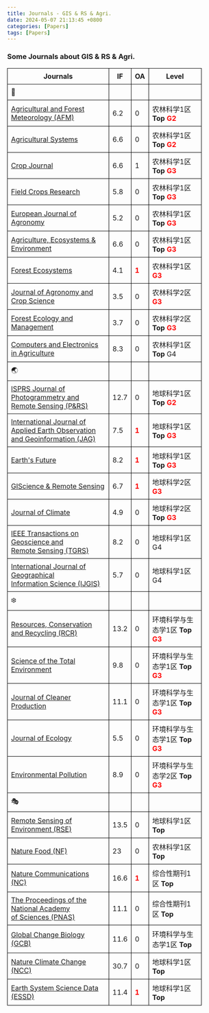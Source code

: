 ```yaml
---
title: Journals - GIS & RS & Agri.
date: 2024-05-07 21:13:45 +0800
categories: [Papers]
tags: [Papers]
---
```


<style>
table {
    width: 90%;
    border-collapse: collapse;
}

table td, table th {
    border: 1px solid black;
    padding: 8px;
    word-wrap: break-word; /* 控制文字换行 */
}
table span{
    color: red;
    font-weight: bold;
}
</style>

### Some Journals about GIS & RS & Agri.


| Journals | IF | OA | Level |
| -------- | ------- | ------- | ------- |
| 🌱 |  | | |
| [Agricultural and Forest Meteorology (AFM)](https://www.sciencedirect.com/journal/agricultural-and-forest-meteorology) | 6.2 | 0 | 农林科学1区 **Top**  <span>G2</span>  |
| [Agricultural Systems](https://www.sciencedirect.com/journal/agricultural-systems) | 6.6 | 0 | 农林科学1区 **Top**  <span>G2</span>  |
| [Crop Journal](https://www.sciencedirect.com/journal/the-crop-journal) | 6.6 | 1 | 农林科学1区 **Top** <span>G3</span>  |
| [Field Crops Research](https://www.sciencedirect.com/journal/field-crops-research) | 5.8 | 0 | 农林科学1区 **Top**  <span>G3</span> |
| [European Journal of Agronomy](https://www.sciencedirect.com/journal/european-journal-of-agronomy) | 5.2 | 0 | 农林科学1区 **Top** <span>G3</span>  |
| [Agriculture, Ecosystems & Environment](https://www.sciencedirect.com/journal/agriculture-ecosystems-and-environment) | 6.6 | 0 | 农林科学1区 **Top** <span>G3</span> |
| [Forest Ecosystems](https://www.sciencedirect.com/journal/forest-ecosystems) | 4.1 | <span>1</span> | 农林科学1区 <span>G3</span>  |
| [Journal of Agronomy and Crop Science](https://onlinelibrary.wiley.com/journal/1439037X) | 3.5 | 0 | 农林科学2区 <span>G3</span>  |
| [Forest Ecology and Management](https://www.sciencedirect.com/journal/forest-ecology-and-management) | 3.7 | 0 | 农林科学2区 **Top** <span>G3</span>  |
| [Computers and Electronics in Agriculture](https://www.sciencedirect.com/journal/computers-and-electronics-in-agriculture) | 8.3 | 0 | 农林科学1区 **Top** G4 |
| 🌏 |   |  | |
| [ISPRS Journal of Photogrammetry and <br> Remote Sensing (P&RS)](https://www.sciencedirect.com/journal/isprs-journal-of-photogrammetry-and-remote-sensing) | 12.7 | 0 | 地球科学1区 **Top** <span>G2</span>  |
| [International Journal of Applied Earth Observation <br> and Geoinformation (JAG)](https://www.sciencedirect.com/journal/international-journal-of-applied-earth-observation-and-geoinformation) | 7.5 | <span>1</span> | 地球科学1区 **Top** <span>G3</span> |
| [Earth's Future](https://agupubs.onlinelibrary.wiley.com/journal/23284277) | 8.2 | <span>1</span> | 地球科学1区 **Top**  <span>G3</span>  |
| [GIScience & Remote Sensing](https://www.tandfonline.com/journals/tgrs20) | 6.7 | <span>1</span> | 地球科学2区  <span>G3</span> |
| [Journal of Climate](https://www.ametsoc.org/index.cfm/ams/publications/journals/journal-of-climate/) | 4.9 | 0 | 地球科学2区 **Top**  <span>G3</span>  |
| [IEEE Transactions on Geoscience and <br> Remote Sensing (TGRS)](https://ieeexplore.ieee.org/xpl/RecentIssue.jsp?punumber=36) | 8.2 | 0 | 地球科学1区 G4 |
| [International Journal of Geographical <br> Information Science (IJGIS)](https://www.tandfonline.com/journals/tgis20) | 5.7 | 0 | 地球科学1区 G4 |
| ❄️ |   |  | |
| [Resources, Conservation and Recycling (RCR)](https://www.sciencedirect.com/journal/resources-conservation-and-recycling) | 13.2 | 0 | 环境科学与生态学1区 **Top** <span>G3</span> |
| [Science of the Total Environment](https://www.sciencedirect.com/journal/science-of-the-total-environment) | 9.8 | 0 | 环境科学与生态学1区 **Top**  <span>G3</span>  |
| [Journal of Cleaner Production](https://www.sciencedirect.com/journal/journal-of-cleaner-production) | 11.1 | 0 | 环境科学与生态学1区  **Top**  <span>G3</span>  |
| [Journal of Ecology](https://besjournals.onlinelibrary.wiley.com/journal/13652745) | 5.5 | 0 | 环境科学与生态学1区 **Top**  <span>G3</span> |
| [Environmental Pollution](https://www.sciencedirect.com/journal/environmental-pollution) | 8.9 | 0 | 环境科学与生态学2区  **Top**  <span>G3</span>  |
| 🎭 |  | |  |
| [Remote Sensing of Environment (RSE)](https://www.sciencedirect.com/journal/remote-sensing-of-environment)  | 13.5 | 0 | 地球科学1区 **Top**  |
| [Nature Food (NF)](https://www.nature.com/natfood/) | 23 | 0 | 农林科学1区 **Top** |
| [Nature Communications (NC)](https://www.nature.com/ncomms/) | 16.6 | <span>1</span> | 综合性期刊1区 **Top**  |
| [The Proceedings of the National Academy <br> of Sciences (PNAS)](https://www.pnas.org/) | 11.1 | 0 | 综合性期刊1区 **Top**  |
| [Global Change Biology (GCB)](https://onlinelibrary.wiley.com/journal/13652486) | 11.6 | 0 | 环境科学与生态学1区 **Top**  |
| [Nature Climate Change (NCC)](https://www.nature.com/nclimate/) | 30.7 | 0 | 地球科学1区 **Top**  |
| [Earth System Science Data (ESSD)](https://www.earth-system-science-data.net/) | 11.4 | <span>1</span> | 地球科学1区 **Top**  |


